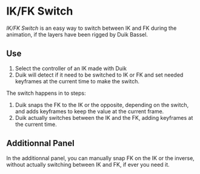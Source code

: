# IK/FK Switch

*IK/FK Switch* is an easy way to switch between IK and FK during the animation, if the layers have been rigged by Duik Bassel.

## Use

1. Select the controller of an IK made with Duik
2. Duik will detect if it need to be switched to IK or FK and set needed keyframes at the current time to make the switch.

The switch happens in to steps:

1. Duik snaps the FK to the IK or the opposite, depending on the switch, and adds keyframes to keep the value at the current frame.
2. Duik actually switches between the IK and the FK, adding keyframes at the current time.

## Additionnal Panel

In the additionnal panel, you can manually snap FK on the IK or the inverse, without actually switching between IK and FK, if ever you need it.
